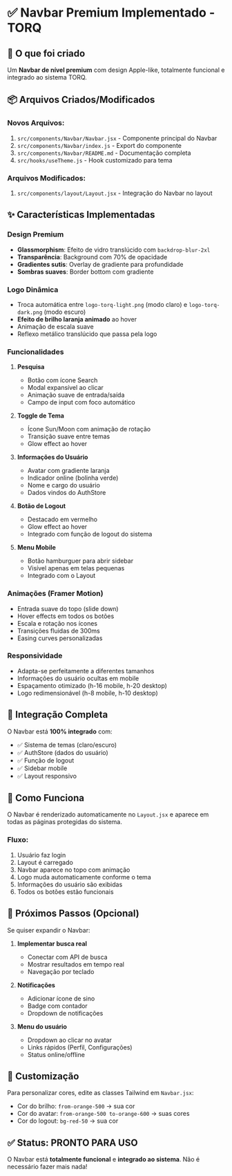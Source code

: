 # ✅ Navbar Premium Implementado - TORQ

## 🎨 O que foi criado

Um **Navbar de nível premium** com design Apple-like, totalmente funcional e integrado ao sistema TORQ.

## 📦 Arquivos Criados/Modificados

### Novos Arquivos:
1. `src/components/Navbar/Navbar.jsx` - Componente principal do Navbar
2. `src/components/Navbar/index.js` - Export do componente
3. `src/components/Navbar/README.md` - Documentação completa
4. `src/hooks/useTheme.js` - Hook customizado para tema

### Arquivos Modificados:
1. `src/components/layout/Layout.jsx` - Integração do Navbar no layout

## ✨ Características Implementadas

### Design Premium
- **Glassmorphism**: Efeito de vidro translúcido com `backdrop-blur-2xl`
- **Transparência**: Background com 70% de opacidade
- **Gradientes sutis**: Overlay de gradiente para profundidade
- **Sombras suaves**: Border bottom com gradiente

### Logo Dinâmica
- Troca automática entre `logo-torq-light.png` (modo claro) e `logo-torq-dark.png` (modo escuro)
- **Efeito de brilho laranja animado** ao hover
- Animação de escala suave
- Reflexo metálico translúcido que passa pela logo

### Funcionalidades
1. **Pesquisa**
   - Botão com ícone Search
   - Modal expansível ao clicar
   - Animação suave de entrada/saída
   - Campo de input com foco automático

2. **Toggle de Tema**
   - Ícone Sun/Moon com animação de rotação
   - Transição suave entre temas
   - Glow effect ao hover

3. **Informações do Usuário**
   - Avatar com gradiente laranja
   - Indicador online (bolinha verde)
   - Nome e cargo do usuário
   - Dados vindos do AuthStore

4. **Botão de Logout**
   - Destacado em vermelho
   - Glow effect ao hover
   - Integrado com função de logout do sistema

5. **Menu Mobile**
   - Botão hamburguer para abrir sidebar
   - Visível apenas em telas pequenas
   - Integrado com o Layout

### Animações (Framer Motion)
- Entrada suave do topo (slide down)
- Hover effects em todos os botões
- Escala e rotação nos ícones
- Transições fluidas de 300ms
- Easing curves personalizadas

### Responsividade
- Adapta-se perfeitamente a diferentes tamanhos
- Informações do usuário ocultas em mobile
- Espaçamento otimizado (h-16 mobile, h-20 desktop)
- Logo redimensionável (h-8 mobile, h-10 desktop)

## 🎯 Integração Completa

O Navbar está **100% integrado** com:
- ✅ Sistema de temas (claro/escuro)
- ✅ AuthStore (dados do usuário)
- ✅ Função de logout
- ✅ Sidebar mobile
- ✅ Layout responsivo

## 🚀 Como Funciona

O Navbar é renderizado automaticamente no `Layout.jsx` e aparece em todas as páginas protegidas do sistema.

### Fluxo:
1. Usuário faz login
2. Layout é carregado
3. Navbar aparece no topo com animação
4. Logo muda automaticamente conforme o tema
5. Informações do usuário são exibidas
6. Todos os botões estão funcionais

## 📝 Próximos Passos (Opcional)

Se quiser expandir o Navbar:

1. **Implementar busca real**
   - Conectar com API de busca
   - Mostrar resultados em tempo real
   - Navegação por teclado

2. **Notificações**
   - Adicionar ícone de sino
   - Badge com contador
   - Dropdown de notificações

3. **Menu do usuário**
   - Dropdown ao clicar no avatar
   - Links rápidos (Perfil, Configurações)
   - Status online/offline

## 🎨 Customização

Para personalizar cores, edite as classes Tailwind em `Navbar.jsx`:
- Cor do brilho: `from-orange-500` → sua cor
- Cor do avatar: `from-orange-500 to-orange-600` → suas cores
- Cor do logout: `bg-red-50` → sua cor

## ✅ Status: PRONTO PARA USO

O Navbar está **totalmente funcional** e **integrado ao sistema**. Não é necessário fazer mais nada!
